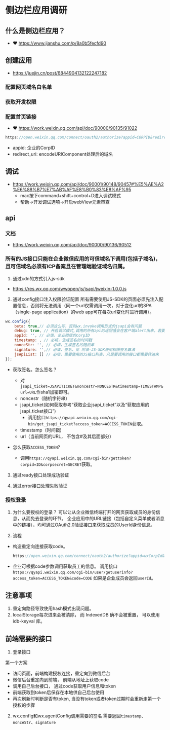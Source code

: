 # 侧边栏应用调研
## 什么是侧边栏应用？
  - ❤️ https://www.jianshu.com/p/8a0b5fecfd90

## 创建应用
  - https://juejin.cn/post/6844904132122247182

###  配置网页域名白名单

### 获取开发权限

### 配置首页链接
  -  ❤️ https://work.weixin.qq.com/api/doc/90000/90135/91022
  ```js
  https://open.weixin.qq.com/connect/oauth2/authorize?appid=CORPID&redirect_uri=REDIRECT_URI&response_type=code&scope=snsapi_base&state=STATE#wechat_redirect
  ```
  - appid: 企业的CorpID
  - redirect_uri: encodeURIComponent处理后的域名

## 调试
  - https://work.weixin.qq.com/api/doc/90001/90148/90457#%E5%AE%A2%E6%88%B7%E7%AB%AF%E8%B0%83%E8%AF%95
    - mac按下command+shift+control+D进入调试模式
    - 帮助->开发调试选项->开启webView元素审查

## api
### 文档
  - https://work.weixin.qq.com/api/doc/90000/90136/90512

### 所有的JS接口只能在企业微信应用的可信域名下调用(包括子域名)，且可信域名必须有ICP备案且在管理端验证域名归属。

1. 通过cdn的方式引入js-sdk
  - https://res.wx.qq.com/wwopen/js/jsapi/jweixin-1.0.0.js

2. 通过config接口注入权限验证配置
所有需要使用JS-SDK的页面必须先注入配置信息，否则将无法调用（同一个url仅需调用一次，对于变化url的SPA（single-page application）的web app可在每次url变化时进行调用）。
  ```js
  wx.config({
      beta: true,// 必须这么写，否则wx.invoke调用形式的jsapi会有问题
      debug: true, // 开启调试模式,调用的所有api的返回值会在客户端alert出来，若要查看传入的参数，可以在pc端打开，参数信息会通过log打出，仅在pc端时才会打印。
      appId: '', // 必填，企业微信的corpID
      timestamp: , // 必填，生成签名的时间戳
      nonceStr: '', // 必填，生成签名的随机串
      signature: '',// 必填，签名，见 附录-JS-SDK使用权限签名算法
      jsApiList: [] // 必填，需要使用的JS接口列表，凡是要调用的接口都需要传进来
  });
  ```
  - 获取签名。怎么签名？
      - 对`jsapi_ticket=JSAPITICKET&noncestr=NONCESTR&timestamp=TIMESTAMP&url=URL`作sha1加密即可。
      - noncestr（随机字符串）
      - jsapi_ticket(如何获取参考“获取企业jsapi_ticket”以及“获取应用的jsapi_ticket接口”)
          - 调用接口`https://qyapi.weixin.qq.com/cgi-bin/get_jsapi_ticket?access_token=ACCESS_TOKEN`获取。
      - timestamp（时间戳)
      - url（当前网页的URL， 不包含#及其后面部分）
  
  - 怎么获取`ACCESS_TOKEN`?
      - 调用`https://qyapi.weixin.qq.com/cgi-bin/gettoken?corpid=ID&corpsecret=SECRET`获取。

3. 通过ready接口处理成功验证

4. 通过error接口处理失败验证


### 授权登录
1. 为什么要授权的登录？
可以让从企业微信终端打开的网页获取成员的身份信息，从而免去登录的环节。
企业应用中的URL链接（包括自定义菜单或者消息中的链接），均可通过OAuth2.0验证接口来获取成员的UserId身份信息。

2. 流程
- 构造重定向连接获取code。
  ```js
  https://open.weixin.qq.com/connect/oauth2/authorize?appid=wxCorpId&redirect_uri=http%3a%2f%2fapi.3dept.com%2fcgi-bin%2fquery%3faction%3dget&response_type=code&scope=snsapi_base&state=#wechat_redirect
  ```
- 企业可根据code参数调用获取员工的信息。
调用接口`https://qyapi.weixin.qq.com/cgi-bin/user/getuserinfo?access_token=ACCESS_TOKEN&code=CODE`
如果是企业成员会返回`userId`。


## 注意事项
1. 重定向路径导致使用hash模式出现问题。
2. localStorage每次进来会被清除， 而 IndexedDB 确不会被重置， 可以使用 idb-keyval 库。


## 前端需要的接口
1. 登录接口
<!-- 有两个方案：  -->
第一个方案
- 访问页面，前端构建授权连接，重定向到微信后台
- 微信后台重定向到前端， 前端从地址上获取code
- 调用自己后台接口， 通过code获取用户信息和token
- 前端获取到token后保存在本地供自己后台使用
- 再次刷新时判断是否有token, 当没有token或者token过期时会重新走第一个授权的步骤

<!-- 第二个方案：
- 前端构建授权连接
- 微信后台重定向到后端， 后端拿到code后从微信后台获取用户信息 -->

2. wx.config和wx.agentConfig调用需要的签名
需要返回`timestamp`、`nonceStr`、`signature`
